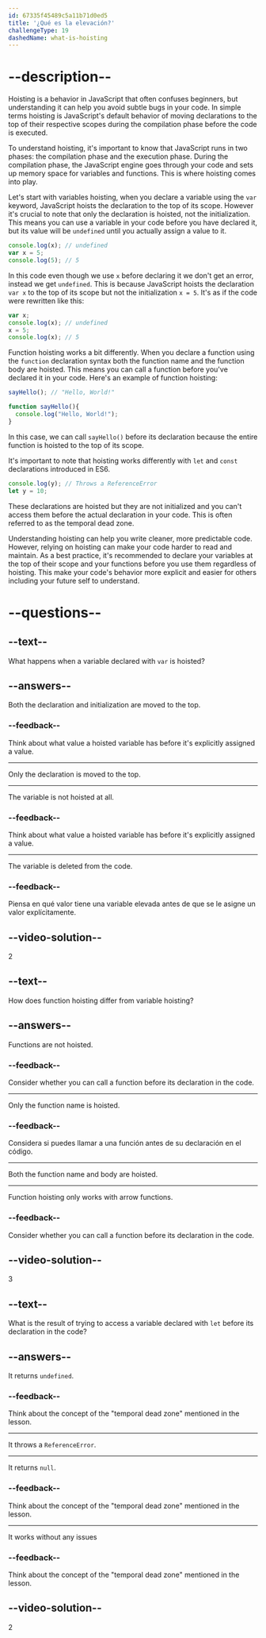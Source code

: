 ```yaml
---
id: 67335f45489c5a11b71d0ed5
title: '¿Qué es la elevación?'
challengeType: 19
dashedName: what-is-hoisting
---
```


# --description--

Hoisting is a behavior in JavaScript that often confuses beginners, but understanding it can help you avoid subtle bugs in your code. In simple terms hoisting is JavaScript's default behavior of moving declarations to the top of their respective scopes during the compilation phase before the code is executed.

To understand hoisting, it's important to know that JavaScript runs in two phases: the compilation phase and the execution phase. During the compilation phase, the JavaScript engine goes through your code and sets up memory space for variables and functions. This is where hoisting comes into play.

Let's start with variables hoisting, when you declare a variable using the `var` keyword, JavaScript hoists the declaration to the top of its scope. However it's crucial to note that only the declaration is hoisted, not the initialization. This means you can use a variable in your code before you have declared it, but its value will be `undefined` until you actually assign a value to it.

```js
console.log(x); // undefined
var x = 5;
console.log(5); // 5
```

In this code even though we use `x` before declaring it we don't get an error, instead we get `undefined`. This is because JavaScript hoists the declaration `var x` to the top of its scope but not the initialization `x = 5`. It's as if the code were rewritten like this:

```js
var x;
console.log(x); // undefined
x = 5;
console.log(x); // 5
```

Function hoisting works a bit differently. When you declare a function using the `function` declaration syntax both the function name and the function body are hoisted. This means you can call a function before you've declared it in your code. Here's an example of function hoisting:

```js
sayHello(); // "Hello, World!"

function sayHello(){
  console.log("Hello, World!");
}
```

In this case, we can call `sayHello()` before its declaration because the entire function is hoisted to the top of its scope.

It's important to note that hoisting works differently with `let` and `const` declarations introduced in ES6.

```js
console.log(y); // Throws a ReferenceError
let y = 10;
```

These declarations are hoisted but they are not initialized and you can't access them before the actual declaration in your code. This is often referred to as the temporal dead zone.

Understanding hoisting can help you write cleaner, more predictable code. However, relying on hoisting can make your code harder to read and maintain. As a best practice, it's recommended to declare your variables at the top of their scope and your functions before you use them regardless of hoisting. This make your code's behavior more explicit and easier for others including your future self to understand.

# --questions--

## --text--

What happens when a variable declared with `var` is hoisted?

## --answers--

Both the declaration and initialization are moved to the top.

### --feedback--

Think about what value a hoisted variable has before it's explicitly assigned a value.

---

Only the declaration is moved to the top.

---

The variable is not hoisted at all.

### --feedback--

Think about what value a hoisted variable has before it's explicitly assigned a value.

---

The variable is deleted from the code.

### --feedback--

Piensa en qué valor tiene una variable elevada antes de que se le asigne un valor explícitamente.

## --video-solution--

2

## --text--

How does function hoisting differ from variable hoisting?

## --answers--

Functions are not hoisted.

### --feedback--

Consider whether you can call a function before its declaration in the code.

---

Only the function name is hoisted.

### --feedback--

Considera si puedes llamar a una función antes de su declaración en el código.

---

Both the function name and body are hoisted.

---

Function hoisting only works with arrow functions.

### --feedback--

Consider whether you can call a function before its declaration in the code.

## --video-solution--

3

## --text--

What is the result of trying to access a variable declared with `let` before its declaration in the code?

## --answers--

It returns `undefined`.

### --feedback--

Think about the concept of the "temporal dead zone" mentioned in the lesson.

---

It throws a `ReferenceError`.

---

It returns `null`.

### --feedback--

Think about the concept of the "temporal dead zone" mentioned in the lesson.

---

It works without any issues

### --feedback--

Think about the concept of the "temporal dead zone" mentioned in the lesson.

## --video-solution--

2
